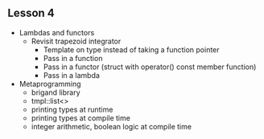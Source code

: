 ## Lesson 4
  - Lambdas and functors
    - Revisit trapezoid integrator
      - Template on type instead of taking a function pointer
      - Pass in a function
      - Pass in a functor (struct with operator() const member function)
      - Pass in a lambda
  - Metaprogramming
    - brigand library
    - tmpl::list<>
    - printing types at runtime
    - printing types at compile time
    - integer arithmetic, boolean logic at compile time
